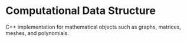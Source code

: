 # Computational Data Structure 
C++ implementation for mathematical objects such as graphs, matrices, meshes, and polynomials.
